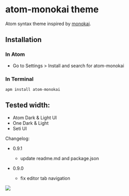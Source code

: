# atom-monokai theme

Atom syntax theme inspired by [monokai](http://www.monokai.nl/blog/2006/07/15/textmate-color-theme/).

## Installation
### In Atom
 * Go to Settings > Install and search for atom-monokai

### In Terminal

```
apm install atom-monokai
```
## Tested width:
* Atom Dark & Light UI
* One Dark & Light
* Seti UI

Changelog:

* 0.9.1
  * update readme.md and package.json

* 0.9.0
  * fix editor tab navigation

![](https://raw.github.com/burntime/atom-monokai/master/screenshot.png)
